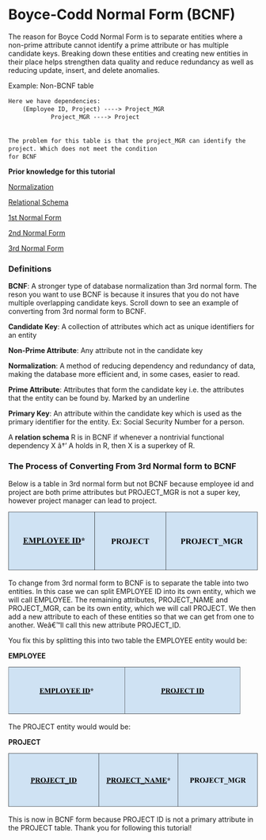 # __Boyce-Codd Normal Form (BCNF)__

The reason for Boyce Codd Normal Form is to separate entities where a non-prime attribute cannot identify a prime attribute or has multiple candidate keys. Breaking down these entities and creating new entities in their place helps strengthen data quality and reduce redundancy as well as reducing update, insert, and delete anomalies.

Example: Non-BCNF table

	Here we have dependencies:
		(Employee ID, Project) ----> Project_MGR
			    Project_MGR ----> Project


    The problem for this table is that the project_MGR can identify the project. Which does not meet the condition
    for BCNF

**Prior knowledge for this tutorial**

[Normalization](https://www.techopedia.com/definition/1221/normalization)

[Relational Schema](https://medium.com/@kimtnguyen/relational-database-schema-design-overview-70e447ff66f9)

[1st Normal Form](https://www.essentialsql.com/get-ready-to-learn-sql-8-database-first-normal-form-explained-in-simple-english/)

[2nd Normal Form](https://www.essentialsql.com/get-ready-to-learn-sql-10-database-second-normal-form-explained-in-simple-english/)

[3rd Normal Form](https://www.essentialsql.com/get-ready-to-learn-sql-11-database-third-normal-form-explained-in-simple-english/)    

### __Definitions__

**BCNF**: A stronger type of database normalization than 3rd normal form. The reson you want to use BCNF is because it insures that you do not have multiple overlapping candidate keys. Scroll down to see an example of converting from 3rd normal form to BCNF.

**Candidate Key**: A collection of attributes which act as unique identifiers for an entity

**Non-Prime Attribute**: Any attribute not in the candidate key

**Normalization**: A method of reducing dependency and redundancy of data, making the database more efficient and, in some cases, easier to read.

**Prime Attribute**: Attributes that form the candidate key i.e. the attributes that the entity can be found by. Marked by an underline

**Primary Key**: An attribute within the candidate key which is used as the primary identifier for the entity. Ex: Social Security Number for a person.

A **relation schema** R is in BCNF if whenever a nontrivial functional dependency X â†’ A holds in R, then X is a superkey of R.

### __The Process of Converting From 3rd Normal form to BCNF__

Below is a table in 3rd normal form but not BCNF because employee id and project are both prime attributes but PROJECT_MGR is not a super key, however project manager can lead to project.

![](./images/firstTable.png)

To change from 3rd normal form to BCNF is to separate the table into two entities. In this case we can split EMPLOYEE ID into its own entity, which we will call EMPLOYEE. The remaining attributes, PROJECT_NAME and PROJECT_MGR, can be its own entity, which we will call PROJECT. We then add a new attribute to each of these entities so that we can get from one to another. Weâ€™ll call this new attribute PROJECT_ID.


You fix this by splitting this into two table the EMPLOYEE entity would be:

**EMPLOYEE**

![](./images/secondTable.png)

The PROJECT entity would would be:

**PROJECT**

![](./images/thirdTable.png)

This is now in BCNF form because PROJECT ID is not a primary attribute in the PROJECT table. Thank you for following this tutorial!
